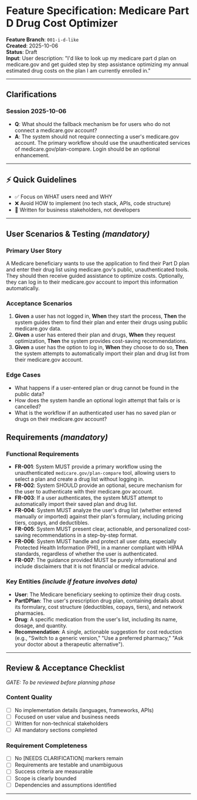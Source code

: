 # Feature Specification: Medicare Part D Drug Cost Optimizer

**Feature Branch**: `001-i-d-like`  
**Created**: 2025-10-06  
**Status**: Draft  
**Input**: User description: "I'd like to look up my medicare part d plan on medicare.gov and get guided step by step assistance optimizing my annual estimated drug costs on the plan I am currently enrolled in."

---

## Clarifications

### Session 2025-10-06
- **Q**: What should the fallback mechanism be for users who do not connect a medicare.gov account?
- **A**: The system should not require connecting a user's medicare.gov account. The primary workflow should use the unauthenticated services of medicare.gov/plan-compare. Login should be an optional enhancement.

---

## ⚡ Quick Guidelines
- ✅ Focus on WHAT users need and WHY
- ❌ Avoid HOW to implement (no tech stack, APIs, code structure)
- 👥 Written for business stakeholders, not developers

---

## User Scenarios & Testing *(mandatory)*

### Primary User Story
A Medicare beneficiary wants to use the application to find their Part D plan and enter their drug list using medicare.gov's public, unauthenticated tools. They should then receive guided assistance to optimize costs. Optionally, they can log in to their medicare.gov account to import this information automatically.

### Acceptance Scenarios
1. **Given** a user has not logged in, **When** they start the process, **Then** the system guides them to find their plan and enter their drugs using public medicare.gov data.
2. **Given** a user has entered their plan and drugs, **When** they request optimization, **Then** the system provides cost-saving recommendations.
3. **Given** a user has the option to log in, **When** they choose to do so, **Then** the system attempts to automatically import their plan and drug list from their medicare.gov account.

### Edge Cases
- What happens if a user-entered plan or drug cannot be found in the public data?
- How does the system handle an optional login attempt that fails or is cancelled?
- What is the workflow if an authenticated user has no saved plan or drugs on their medicare.gov account?

## Requirements *(mandatory)*

### Functional Requirements
- **FR-001**: System MUST provide a primary workflow using the unauthenticated `medicare.gov/plan-compare` tool, allowing users to select a plan and create a drug list without logging in.
- **FR-002**: System SHOULD provide an optional, secure mechanism for the user to authenticate with their medicare.gov account.
- **FR-003**: If a user authenticates, the system MUST attempt to automatically import their saved plan and drug list.
- **FR-004**: System MUST analyze the user's drug list (whether entered manually or imported) against their plan's formulary, including pricing tiers, copays, and deductibles.
- **FR-005**: System MUST present clear, actionable, and personalized cost-saving recommendations in a step-by-step format.
- **FR-006**: System MUST handle and protect all user data, especially Protected Health Information (PHI), in a manner compliant with HIPAA standards, regardless of whether the user is authenticated.
- **FR-007**: The guidance provided MUST be purely informational and include disclaimers that it is not financial or medical advice.

### Key Entities *(include if feature involves data)*
- **User**: The Medicare beneficiary seeking to optimize their drug costs.
- **PartDPlan**: The user's prescription drug plan, containing details about its formulary, cost structure (deductibles, copays, tiers), and network pharmacies.
- **Drug**: A specific medication from the user's list, including its name, dosage, and quantity.
- **Recommendation**: A single, actionable suggestion for cost reduction (e.g., "Switch to a generic version," "Use a preferred pharmacy," "Ask your doctor about a therapeutic alternative").

---

## Review & Acceptance Checklist
*GATE: To be reviewed before planning phase*

### Content Quality
- [ ] No implementation details (languages, frameworks, APIs)
- [ ] Focused on user value and business needs
- [ ] Written for non-technical stakeholders
- [ ] All mandatory sections completed

### Requirement Completeness
- [ ] No [NEEDS CLARIFICATION] markers remain
- [ ] Requirements are testable and unambiguous  
- [ ] Success criteria are measurable
- [ ] Scope is clearly bounded
- [ ] Dependencies and assumptions identified

---